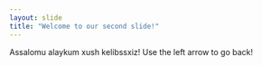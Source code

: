 ```yaml
---
layout: slide
title: "Welcome to our second slide!"
---
```

Assalomu alaykum xush kelibssxiz!
Use the left arrow to go back!
